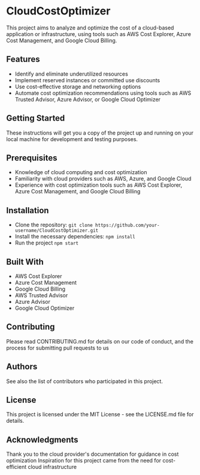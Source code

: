# CloudCostOptimizer
This project aims to analyze and optimize the cost of a cloud-based application or infrastructure, using tools such as AWS Cost Explorer, Azure Cost Management, and Google Cloud Billing.

## Features
* Identify and eliminate underutilized resources
* Implement reserved instances or committed use discounts
* Use cost-effective storage and networking options
* Automate cost optimization recommendations using tools such as AWS Trusted Advisor, Azure Advisor, or Google Cloud Optimizer
## Getting Started
These instructions will get you a copy of the project up and running on your local machine for development and testing purposes.

## Prerequisites
* Knowledge of cloud computing and cost optimization
* Familiarity with cloud providers such as AWS, Azure, and Google Cloud
* Experience with cost optimization tools such as AWS Cost Explorer, Azure Cost Management, and Google Cloud Billing

## Installation
* Clone the repository: `git clone https://github.com/your-username/CloudCostOptimizer.git`
* Install the necessary dependencies: `npm install`
* Run the project `npm start`
## Built With
* AWS Cost Explorer
* Azure Cost Management
* Google Cloud Billing
* AWS Trusted Advisor
* Azure Advisor
* Google Cloud Optimizer

## Contributing
Please read CONTRIBUTING.md for details on our code of conduct, and the process for submitting pull requests to us

## Authors

See also the list of contributors who participated in this project.

## License
This project is licensed under the MIT License - see the LICENSE.md file for details.

## Acknowledgments
Thank you to the cloud provider's documentation for guidance in cost optimization
Inspiration for this project came from the need for cost-efficient cloud infrastructure
